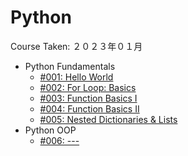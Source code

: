 # Python

Course Taken: ２０２３年０１月

- Python Fundamentals
    - [#001: Hello World](Wk1-Fundamentals/001-Hello_World)
    - [#002: For Loop: Basics](Wk1-Fundamentals/002-For_Loop_Basics_I/)
    - [#003: Function Basics I](Wk1-Fundamentals/003-Functions_Basics_I/)
    - [#004: Function Basics II](#)
    - [#005: Nested Dictionaries & Lists](#)
- Python OOP
    - [#006: ---](#)
